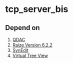 # tcp_server_bis

## Depend on

1. [QDAC](http://www.qdac.cc/)
1. [Raize Version 6.2.2](http://www.raize.com/devtools/rzcomps/)
1. [SynEdit](https://github.com/SynEdit/SynEdit)
1. [Virtual Tree View](https://github.com/Virtual-TreeView/Virtual-TreeView)